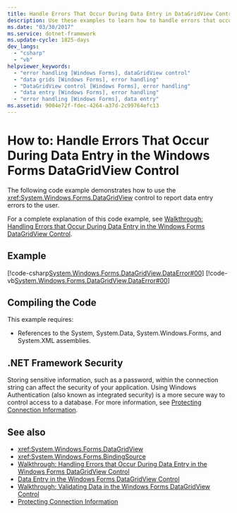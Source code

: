 ```yaml
---
title: Handle Errors That Occur During Data Entry in DataGridView Control
description: Use these examples to learn how to handle errors that occur during data entry in the Windows Forms DataGridView control.
ms.date: "03/30/2017"
ms.service: dotnet-framework
ms.update-cycle: 1825-days
dev_langs:
  - "csharp"
  - "vb"
helpviewer_keywords:
  - "error handling [Windows Forms], dataGridView control"
  - "data grids [Windows Forms], error handling"
  - "DataGridView control [Windows Forms], error handling"
  - "data entry [Windows Forms], error handling"
  - "error handling [Windows Forms], data entry"
ms.assetid: 9004e72f-fdec-4264-a37d-2c99764efc13
---
```

# How to: Handle Errors That Occur During Data Entry in the Windows Forms DataGridView Control

The following code example demonstrates how to use the <xref:System.Windows.Forms.DataGridView> control to report data entry errors to the user.

For a complete explanation of this code example, see [Walkthrough: Handling Errors that Occur During Data Entry in the Windows Forms DataGridView Control](handling-errors-that-occur-during-data-entry-in-the-datagrid.md).

## Example

[!code-csharp[System.Windows.Forms.DataGridView.DataError#00](~/samples/snippets/csharp/VS_Snippets_Winforms/System.Windows.Forms.DataGridView.DataError/CS/errorhandling.cs#00)]
[!code-vb[System.Windows.Forms.DataGridView.DataError#00](~/samples/snippets/visualbasic/VS_Snippets_Winforms/System.Windows.Forms.DataGridView.DataError/VB/errorhandling.vb#00)]

## Compiling the Code

This example requires:

- References to the System, System.Data, System.Windows.Forms, and System.XML assemblies.

## .NET Framework Security

Storing sensitive information, such as a password, within the connection string can affect the security of your application. Using Windows Authentication (also known as integrated security) is a more secure way to control access to a database. For more information, see [Protecting Connection Information](/dotnet/framework/data/adonet/protecting-connection-information).

## See also

- <xref:System.Windows.Forms.DataGridView>
- <xref:System.Windows.Forms.BindingSource>
- [Walkthrough: Handling Errors that Occur During Data Entry in the Windows Forms DataGridView Control](handling-errors-that-occur-during-data-entry-in-the-datagrid.md)
- [Data Entry in the Windows Forms DataGridView Control](data-entry-in-the-windows-forms-datagridview-control.md)
- [Walkthrough: Validating Data in the Windows Forms DataGridView Control](walkthrough-validating-data-in-the-windows-forms-datagridview-control.md)
- [Protecting Connection Information](/dotnet/framework/data/adonet/protecting-connection-information)
